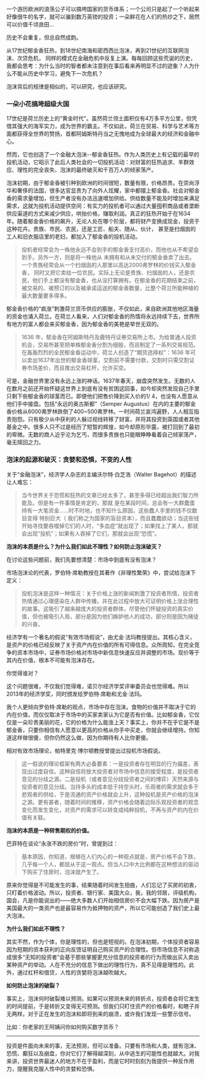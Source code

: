 一个游历欧洲的浪荡公子可以搞垮国家的货币体系；一个公司只是起了一个听起来好像很牛的名字，就可以骗到数万英镑的投资；一朵鲜花在人们的热炒之下，居然可以价值千顷良田…

历史不会重复，但总自然成韵。

从17世纪郁金香狂热，到18世纪南海和密西西比泡沫，再到21世纪的互联网泡沫、次贷危机， 同样的模式在金融危机中反复上演。每每回顾这些荒诞的历史，我都会思考：为什么当时的智者都未注意到在事后看来再明显不过的迹象？人为什么不能从历史中学习，避免下一次危机？

泡沫背后的规律是相似的，可以研究，也应该研究。

### 一朵小花搞垮超级大国

17世纪是荷兰历史上的“黄金时代”。虽然荷兰领土面积仅有4万多平方公里，但凭借其强大的海军实力，成为世界的霸主。不仅如此，荷兰在贸易、科学与艺术等方面都获得全世界的赞扬，首都阿姆斯特丹当之无愧地成为全球最大的经济和金融中心。

然而，它也创造了一个金融大泡沫--郁金香狂热。作为人类历史上有记载的最早的投机活动，它昭示了此后人类社会的一切投机活动：对财富的狂热追求、羊群效应、理性的完全丧失、泡沫的最终破灭和千百万人的倾家荡产。

泡沫初期，由于郁金香被引种到欧洲的时间很短，数量有限，价格昂贵。在崇尚浮华和奢侈的法国，很多达官显贵为了向外人炫耀，家中都摆上郁金香。社会对郁金香的需求量增加，但生产者没有办法迅速增加供给。供给数量不能及时增加来满足需求，这就为投机活动提供空间：有实力的投机者可以通过大量囤积商品或者垄断供应渠道的方式来减少供应，哄抬价格，赚取利润。真正的狂热开始于在1634年。随着郁金香价格的飙升，无论人处在哪个阶层，都将财产变换成现金，投资于这种花卉。贵族、市民、农民，还是工匠、船夫、随从、伙计， 甚至是扫烟囱的工人和旧衣服店里的老妇，都加入了郁金香的投机活动。

> 投机者经常会为一株他永远不会到手的郁金香支付高价，而他也从不希望会到手。另外一方，则是将一株他从 未拥有和从未交付的郁金香卖了出去。一个贵族经常会从一个扫烟囱的人那里以高达2000弗罗林的价钱买入郁金香， 同时又把它卖给一位农民。实际上无论是贵族、扫烟囱的人，还是农民，他们手上都没有郁金香，也从没打算拥有。在郁金香的花期结束之前，被交易的、被预订的以及被承诺运送的郁金香数量，比整个荷兰所能种植的最大数量要多得多。

郁金香价格的“疯涨”刺激荷兰货币供应的膨胀，不仅如此，来自欧洲其他地区海量的资金也涌入荷兰。在荷兰人看来，人们对郁金香的热情将永远持续下去，世界所有地方的富人都会来买郁金香，因为郁金香的美艳是举世无双的。

> 1636 年，郁金香在阿姆斯特丹及鹿特丹证券交易所上市。为给普通人投资机会，交易所甚至把单株郁金香分割为细股，而且制定了一系列交易规范。在轰轰烈烈的全民郁金香运动中，荷兰人创造了“期货选择权”：1636 年可以卖出1637年出世的郁金香球茎，交割前不需要付款，交割时只需交割证券市场差价，而且推出交易杠杆，允许买空。

可是，金融世界里没有永远上涨的神话。1637年春天，崩盘突然发生。无数的人在数月之前还开始怀疑这世界上到底有没有贫困这回事，如今却突然发现自己手里只剩下些郁金香的球茎而已。即便他们把售价降到买入价的1/ 4，也没有人愿意从他们手中接盘。包括“永远的奥古斯都”（Semper Augustus）在内的主要的郁金香价格从6000弗罗林跌倒了400~500弗罗林。一时间荷兰哀鸿遍野，人人相互指责抱怨。只有极少从中获利的人躲过视线转移了财富，并将其投资到英国或者其他基金之中。很多人只不过是经历了短暂的辉煌，如今却原形毕露，被打回到了最初的卑微。无数的商人近乎沦为乞丐，而很多贵族也只能眼睁睁看着自己倾家荡产，毫无赎回之力。

### 泡沫的起源和破灭：贪婪和恐惧，不变的人性

关于“金融泡沫”，经济学人杂志的主编沃尔特·白芝浩（Walter Bagehot）的描述让人难忘：

> 当今世界关于恐慌和狂热的文章已经太多了，甚至多得已经超出我们智力所能及。但是有一件事情是肯定的，那就 是在某段时间，总会有一大群蠢蛋持有一大笔资金……时不时地，也不知什么原因，这些蠢人手里的钱不仅数目变得 特别巨大（ 我们称之为国家的盲目资本），而且蠢蠢欲动；当这些钱开始寻找要吞噬掉它们的人时，“多血症”就出现了；如果找上了某人，那就会出现“投机”；如果有人吞掉了它们，那就会出现“恐慌”。

**泡沫的本质是什么？为什么我们如此不理性？如何防止泡沫破灭？**

在讨论这些问题前，我们先要想清楚：市场中到底有没有泡沫？

市场泡沫论的代表，罗伯特·席勒教授在其著作《非理性繁荣》中，尝试给泡沫下定义：

> 投机泡沫是这样一种情况：关于价格上涨的新闻刺激了投资者热情，投资者热情通过心理感染在人群中传播，并在此过程中放大可证明价格上涨合理性的故事。这吸引了越来越庞大的投资者群体，尽管他们怀疑投资的真实价值，但也被吸引入局，部分是因为他们嫉妒他人的成功，部分则是因为赌徒的兴奋。

经济学有一个著名的假说“有效市场假说”，由尤金·法玛教授提出。其核心含义，是资产的价格已经反映了关于资产内在价值的所有可得信息。众所周知，在完全竞争的资本市场中，证券市场价格对市场中新信息快速反应并调整的市场。现价等于其内在价值，根本不可能有泡沫存在。

你觉得谁对？

这个问题很难，不仅我们觉得难，诺贝尔经济学奖评审委员会也觉得难。所以2013年的经济学奖，同时颁发给罗伯特·席勒和尤金·法玛。

我个人更倾向罗伯特·席勒的观点，市场中存在泡沫。食物的价值并不取决于它的内在价值，而仅仅取决于市场中的买家卖家认为它是否有价值。比如郁金香，它仅仅是一朵珍贵美丽的花，它的价格为什么能涨上天？事实上，你并不在乎它是不是郁金香，只要你相信有人愿意以更高的价格从你手中买走，你就会继续增持。你知道这样做很傻，但你仍然这么做，因为你期待有人比你更傻。

相对有效市场理论，帕特里克·博尔顿教授曾提出过投机市场假说。

> 这一假说的理论框架有两大必备要素：一是投资者存在明显的行为偏差，表现出过度自信。这种自信将放大投资者对市场中信息的接受程度，是投资者意见的分歧之源。二是投机（或者意见分歧投资者之间的博弈）天然来源与投资者的意见分歧。当持多头的成本低于持空头时，乐观者的需求就会多于悲观者的供给，于是流通的资产价格就会上升，这种投机是资产价格的泡沫之源。更有甚者，随着时间的推移，资产价格会随着边际乐观投资者的观念变化而发生变化，对资产的需求可以转变成纯粹投机，不再与资产的内在价值有关联。

**泡沫的本质是一种转售期权的价值。**

巴菲特在谈论“永涨不跌的房价”时，曾提到过：

> 基本原因，你知道，根植在人们内心的一种观点就是，房产价格不会下跌，几乎每一个人，都屈从于这一观点。但当人口中大比例都在这种想法的驱动下购买了住房时，泡沫就产生了。

原来你觉得是不可能发生的事，结果随着时间发生扭曲，人们忘记了买房的初衷，只盯着价格波动。所以，投资者、银行家、美国大众，我，我的邻居，评级机构，国会，凡是你能说出的——绝大多数人们开始相信房价不会大幅下跌。因为房产是美国最大的一类资产也是最容易作为抵押物的资产，所以它可能创造了我们史上最大泡沫。

**为什么我们如此不理性？**

其实不然，作为个体，你是理性的，但也是短视的。在泡沫初期，个体投资者容易因为短期的资本获利的正向反馈证明自己购买资产的合理性。但市场信息不对称造成很多“无知的投资者”会基于那些掌握更充分信息的投资者的行为而做出买入卖出某种资产的举动。人在不充分的信息下做出的理性行为，真不见得是理性的。此外，通过杠杆和借贷，人性的贪婪将泡沫越吹越大。

**如何防止泡沫的破裂？**

事实上，泡沫何时破裂难以预测。如果可以预测未来的转折点，投资者会将它发生的时间提前，于是转折又变得无可预测。但我们只盯住资产的价格看时，和瞎子并无两样。对于正在发生的泡沫和即将到来的崩溃，或许我们发现一些警示信号。

比如：你老家的王阿姨问你如何购买数字货币？

* * *

投资是件面向未来的事，无法预测，但可以准备。只要有市场和人类，就有泡沫、恐慌、癫狂以及崩盘，你对它们了解得越深刻，从中逃生的可能性也就越大。对我来讲，投资世界最迷人的地方不在于盈利，而是它时时刻刻为我提供一种反作用力，提醒我克服人性中的贪婪和恐惧。
